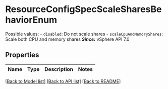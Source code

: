 # ResourceConfigSpecScaleSharesBehaviorEnum

Possible values: - `disabled`: Do not scale shares - `scaleCpuAndMemoryShares`: Scale both CPU and memory shares    ***Since:*** vSphere API 7.0 

## Properties
Name | Type | Description | Notes
------------ | ------------- | ------------- | -------------

[[Back to Model list]](../README.md#documentation-for-models) [[Back to API list]](../README.md#documentation-for-api-endpoints) [[Back to README]](../README.md)



